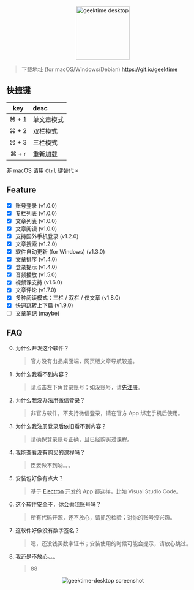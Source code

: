 <div align="center">
  <img width="140" alt="geektime desktop" src="https://user-images.githubusercontent.com/361645/46984209-aacf5400-d116-11e8-8350-98bdc55ddca7.png">
</div>

> 下载地址 (for macOS/Windows/Debian) <https://git.io/geektime>

## 快捷键

| key | desc |
| :---: | :--------- |
| ⌘ + 1 | 单文章模式 |
| ⌘ + 2 | 双栏模式   |
| ⌘ + 3 | 三栏模式 |
| ⌘ + r | 重新加载 |

非 macOS 请用 `Ctrl` 键替代 `⌘`

## Feature

- [x] 账号登录 (v1.0.0)
- [x] 专栏列表 (v1.0.0)
- [x] 文章列表 (v1.0.0)
- [x] 文章阅读 (v1.0.0)
- [x] 支持国外手机登录 (v1.2.0)
- [x] 文章搜索 (v1.2.0)
- [x] 软件自动更新 (for Windows) (v1.3.0)
- [x] 文章排序 (v1.4.0)
- [x] 登录提示 (v1.4.0)
- [x] 音频播放 (v1.5.0)
- [x] 视频课支持 (v1.6.0)
- [x] 文章评论 (v1.7.0)
- [x] 多种阅读模式：三栏 / 双栏 / 仅文章 (v1.8.0)
- [x] 快速跳转上下篇 (v1.9.0)
- [ ] 文章笔记 (maybe)

## FAQ

0. 为什么开发这个软件？

    > 官方没有出品桌面端，网页版文章导航较差。

1. 为什么我看不到内容？

    > 请点击左下角登录账号；如没账号，请[先注册](https://time.geekbang.org/activity/getinvite?gk_ucode=8CD7B77096D48A)。

2. 为什么我没办法用微信登录？

    > 非官方软件，不支持微信登录，请在官方 App 绑定手机后使用。

3. 为什么我注册登录后依旧看不到内容？

    > 请确保登录账号正确，且已经购买过课程。

4. 我能查看没有购买的课程吗？

    > 臣妾做不到呐。。。

5. 安装包好像有点大？

    > 基于 [Electron](https://electronjs.org/) 开发的 App 都这样，比如 Visual Studio Code。

6. 这个软件安全不，你会偷我账号吗？

    > 所有代码开源，还不放心，请抓包检验；对你的账号没兴趣。

7. 这软件好像没有数字签名？

    > 嗯，还没钱买数字证书；安装使用的时候可能会提示，请放心跳过。

8. 我还是不放心。。。

    > 88

<div align="center">
  <img src="https://user-images.githubusercontent.com/361645/48707578-dcb66780-ec3a-11e8-9bdf-37b6c565acb6.gif" alt="geektime-desktop screenshot">
</div>
